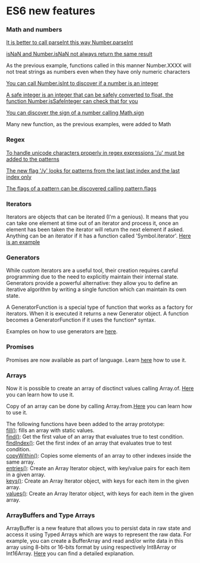 # ES6 new features

### Math and numbers

[It is better to call parseInt this way Number.parseInt](./number_parse_int.js)

[isNaN and Number.isNaN not always return the same result](./is_nan_number_is_nan.js)

As the previous example, functions called in this manner Number.XXXX will not treat strings as numbers even when they have only numeric characters

[You can call Number.isInt to discover if a number is an integer](./number_is_int.js)

[A safe integer is an integer that can be safely converted to float, the function Number,isSafeInteger can check that for you](./is_safe_integer.js)

[You can discover the sign of a number calling Math.sign](./math_sign.js)

Many new function, as the previous examples, were added to Math

### Regex

[To handle unicode characters properly in regex expressions '/u' must be added to the patterns](./u_in_refex.js)

[The new flag '/y' looks for patterns from the last last index and the last index only](./regex_y_flag.js)

[The flags of a pattern can be discovered calling pattern.flags](./pattern_flags.js)

### Iterators

Iterators are objects that can be iterated (I'm a genious). It means that you can take one element at time out of an iterator and process it, once an element has been taken the iterator will return the next element if asked. Anything can be an iterator if it has a function called 'Symbol.iterator'.  [Here is an example](./iterator_example.js)

### Generators

While custom iterators are a useful tool, their creation requires careful programming due to the need to explicitly maintain their internal state. Generators provide a powerful alternative: they allow you to define an iterative algorithm by writing a single function which can maintain its own state.

A GeneratorFunction is a special type of function that works as a factory for iterators. When it is executed it returns a new Generator object. A function becomes a GeneratorFunction if it uses the function* syntax.

Examples on how to use generators are [here](./generator_example.js).

### Promises

Promises are now available as part of language.
Learn [here](./promise_example.js) how to use it.

### Arrays

Now it is possible to create an array of disctinct values calling Array.of.
[Here](https://developer.mozilla.org/en-US/docs/Web/JavaScript/Reference/Global_Objects/Array/of) you can learn how to use it.

Copy of an array can be done by calling Array.from.[Here](https://developer.mozilla.org/en-US/docs/Web/JavaScript/Reference/Global_Objects/Array/from) you can learn how to use it.

The following functions have been added to the array prototype:  
[fill()](https://www.w3schools.com/Jsref/jsref_fill.asp): fills an array with static values.  
[find()](https://www.w3schools.com/Jsref/jsref_find.asp): Get the first value of an array that evaluates true
to test condition.  
[findIndex()](https://www.w3schools.com/Jsref/jsref_findindex.asp): Get the first index of an array that evaluates true to test condition.  
[copyWithin()](https://www.w3schools.com/Jsref/jsref_copywithin.asp): Copies some elements of an array to other indexes inside the same array.  
[entries()](https://www.w3schools.com/Jsref/jsref_entries.asp): Create an Array Iterator object, with key/value pairs for each item in a given array.  
[keys()](https://www.w3schools.com/Jsref/jsref_keys.asp): Create an Array Iterator object, with keys for each item in the given array.  
[values()](https://www.w3schools.com/Jsref/jsref_keys.asp): Create an Array Iterator object, with keys for each item in the given array.  

### ArrayBuffers and Type Arrays

ArrayBuffer is a new feature that allows you to persist data in raw state and access it using Typed Arrays which are ways to represent the raw data. For example, you can create a BufferArray and read and/or write data in this array using 8-bits or 16-bits format by using respectively Int8Array or Int16Array. [Here](https://developer.mozilla.org/en-US/docs/Web/JavaScript/Typed_arrays) you can find a detailed explanation.